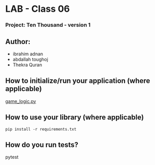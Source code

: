 # LAB - Class 06
### Project: Ten Thousand - version 1
## Author:
 * ibrahim adnan
 * abdallah toughoj
 * Thekra Quran 



## How to initialize/run your application (where applicable)  
[game_logic.py](/ten_thousand/game_logic.py)
    
## How to use your library (where applicable)
    pip install -r requirements.txt
## How do you run tests?

pytest